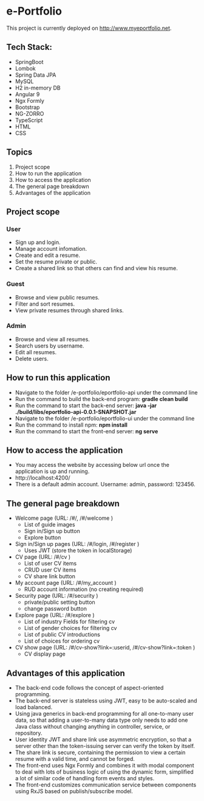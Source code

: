 # e-Portfolio
This project is currently deployed on http://www.myeportfolio.net.

## Tech Stack:
* SpringBoot
* Lombok
* Spring Data JPA
* MySQL
* H2 in-memory DB
* Angular 9
* Ngx Formly
* Bootstrap
* NG-ZORRO
* TypeScript
* HTML
* CSS

## Topics
1. Project scope
2. How to run the application
3. How to access the application
4. The general page breakdown
5. Advantages of the application

## Project scope

### User
* Sign up and login.
* Manage account infomation.
* Create and edit a resume.
* Set the resume private or public.
* Create a shared link so that others can find and view his resume.
### Guest
* Browse and view public resumes.
* Filter and sort resumes.
* View private resumes through shared links.
### Admin
* Browse and view all resumes.
* Search users by username.
* Edit all resumes.
* Delete users.

## How to run this application
* Navigate to the folder /e-portfolio/eportfolio-api under the command line
* Run the command to build the back-end program: **gradle clean build**
* Run the command to start the back-end server: **java -jar ./build/libs/eportfolio-api-0.0.1-SNAPSHOT.jar**
* Navigate to the folder /e-portfolio/eportfolio-ui under the command line
* Run the command to install npm: **npm install**
* Run the command to start the front-end server: **ng serve**

## How to access the application
* You may access the website by accessing below url once the application is up and running.
* http://localhost:4200/
* There is a default admin account. Username: admin, password: 123456.

## The general page breakdown
- Welcome page (URL: /#/, /#/welcome )
    - List of guide images
    - Sign in/Sign up button
    - Explore button
- Sign in/Sign up pages (URL: /#/login, /#/register )
    - Uses JWT (store the token in localStorage)
- CV page (URL: /#/cv )
    - List of user CV items
    - CRUD user CV items
    - CV share link button
- My account page (URL: /#/my_account )
    - RUD account information (no creating required)
- Security page (URL: /#/security )
    - private/public setting button
    - change password button
- Explore page (URL: /#/explore )
    - List of industry Fields for filtering cv
    - List of gender choices for filtering cv
    - List of public CV introductions
    - List of choices for ordering cv
- CV show page (URL: /#/cv-show?link=:userid, /#/cv-show?link=:token )
    - CV display page

## Advantages of this application
* The back-end code follows the concept of aspect-oriented programming. 
* The back-end server is stateless using JWT, easy to be auto-scaled and load balanced. 
* Using java generics in back-end programming for all one-to-many user data, so that adding a user-to-many data type only needs to add one Java class without changing anything in controller, service, or repository. 
* User identity JWT and share link use asymmetric encryption, so that a server other than the token-issuing server can verify the token by itself. 
* The share link is secure, containing the permission to view a certain resume with a valid time, and cannot be forged. 
* The front-end uses Ngx Formly and combines it with modal component to deal with lots of business logic of using the dynamic form, simplified a lot of similar code of handling form events and styles. 
* The front-end customizes communication service between components using RxJS based on publish/subscribe model. 
